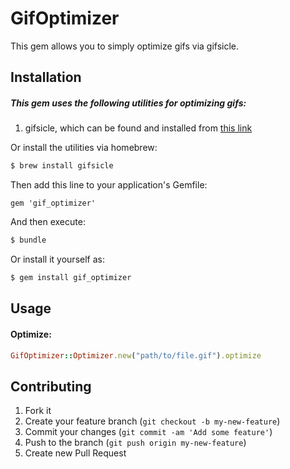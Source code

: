 # GifOptimizer

This gem allows you to simply optimize gifs via gifsicle.

## Installation

##### This gem uses the following utilities for optimizing gifs:

1. gifsicle, which can be found and installed from [this link](http://www.lcdf.org/gifsicle/)

Or install the utilities via homebrew:

```bash
$ brew install gifsicle
```

Then add this line to your application's Gemfile:

    gem 'gif_optimizer'

And then execute:

```bash
$ bundle
```

Or install it yourself as:
```bash
$ gem install gif_optimizer
```

## Usage

#### Optimize:

```ruby
GifOptimizer::Optimizer.new("path/to/file.gif").optimize
```

## Contributing

1. Fork it
2. Create your feature branch (`git checkout -b my-new-feature`)
3. Commit your changes (`git commit -am 'Add some feature'`)
4. Push to the branch (`git push origin my-new-feature`)
5. Create new Pull Request
